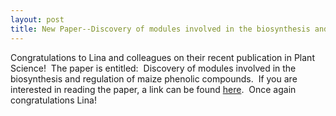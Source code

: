 ```yaml
---
layout: post
title: New Paper--Discovery of modules involved in the biosynthesis and regulation of maize phenolic compounds
---
```


Congratulations to Lina and colleagues on their recent publication in Plant Science!  The paper is entitled:  Discovery of modules involved in the biosynthesis and regulation of maize phenolic compounds.  If you are interested in reading the paper, a link can be found [here](10.1016/j.plantsci.2019.110364).  Once again congratulations Lina!